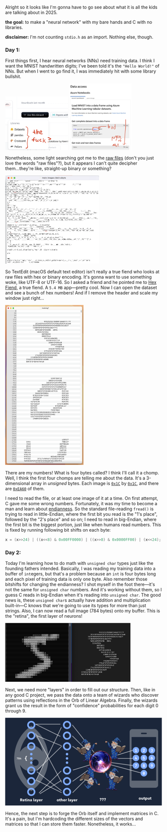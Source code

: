 Alright so it looks like I'm gonna have to go see about what it is all the kids are talking about in 2025.

**the goal:** to make a "neural network" with my bare hands and C  with no libraries.

**disclaimer:** I'm not counting `stdio.h` as an import.
Nothing else, though.

### Day 1:

First things first, I hear neural networks (NNs) need training data.
I think I want the MNIST handwritten digits; I've been told it's the `"Hello World!"` of NNs.
But when I went to go find it, I was immediately hit with some library bullshit.

<img src="./image/01/huggingface.png" width=40%/>
<img src="./image/01/microsoft.png" width=40%/>


Nonetheless, some light searching got me to the [raw files](https://github.com/cvdfoundation/mnist) (don't you just love the words "raw files"?), but it appears I can't quite decipher them...they're like, straight-up binary or something?

<img src="./image/01/textedit.png" width=60%/>

So TextEdit (macOS default text editor) isn't really a true fiend who looks at raw files with hex or binary encoding.
It's gonna want to use something woke, like UTF-8 or UTF-16.
So I asked a friend and he pointed me to [Hex Fiend](https://hexfiend.com), a true fiend.
A `5.4 MB` app—pretty cool.
Now I can open the dataset and see a bunch of hex numbers!
And if I remove the header and scale my window just right...

<img src="./image/01/hexedit.png" width=50%/>

There are my numbers!
What is four bytes called? I think I'll call it a chomp.
Well, I think the first four chomps are telling me about the data.
It's a 3-dimensional array in *unsigned* bytes.
Each image is [`0x1C`](https://en.wikipedia.org/wiki/28_(number)) by [`0x1C`](https://en.wikipedia.org/wiki/28_(number)), and there are [`0xEA60`](./base.c) of them.

I need to read the file, or at least one image of it at a time.
On first attempt, C gave me some wrong numbers.
Fortunately, it was my time to become a man and learn about [endianness](https://en.wikipedia.org/wiki/Endianness).
So the standard file-reading `fread()` is trying to read in little-Endian, where the first bit you read is the "1's place", followed by the "2's place" and so on; I need to read in big-Endian, where the first bit is the biggest portion, just like when humans read numbers.
This is fixed by running following bit shifts on each byte:

```c
x = (x>>24) | ((x<<8) & 0x00FF0000) | ((x>>8) & 0x0000FF00) | (x<<24);
```

### Day 2:

Today I'm learning how to do math with `unsigned char` types just like the founding fathers intended.
Basically, I was reading my training data into a buffer of `int`egers, but that's a problem because an `int` is four bytes long and each pixel of training data is only one byte.
Also remember those bitshifts for changing the endianness?
I shot myself in the foot there—it's not the same for `unsigned char` numbers.
And it's working without them, so I guess C reads in big-Endian when it's reading into `unsigned char`.
The good news is, these `unsigned char`s actually have addition and multiplication built-in—C knows that we're going to use its types for more than just strings. Also, I can now read a full image (784 bytes) onto my buffer.
This is the "retina", the first layer of neurons!

<img src="./image/02/compare.png" width=80%/>

Next, we need more "layers" in order to fill out our structure.
Then, like in any good C project, we pass the data onto a team of wizards who discover patterns using reflections in the Orb of Linear Algebra.
Finally, the wizards grant us the result in the form of "confidence" probabilities for each digit 0 through 9.

<img src="./image/02/roadmap.png" width=100%/>

Hence, the next step is to forge the Orb itself and implement matrices in C.
It's a pain, but I'm hardcoding the different sizes of the vectors and matrices so that I can store them faster.
Nonetheless, it works...